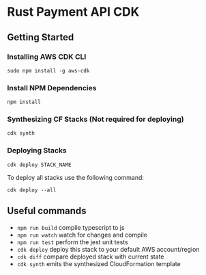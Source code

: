 # Rust Payment API CDK

## Getting Started

### Installing AWS CDK CLI

```
sudo npm install -g aws-cdk
```

### Install NPM Dependencies

```
npm install
```

### Synthesizing CF Stacks (Not required for deploying)

```
cdk synth
```

### Deploying Stacks

```
cdk deploy STACK_NAME
```

To deploy all stacks use the following command:

```
cdk deploy --all
```

## Useful commands

* `npm run build`   compile typescript to js
* `npm run watch`   watch for changes and compile
* `npm run test`    perform the jest unit tests
* `cdk deploy`      deploy this stack to your default AWS account/region
* `cdk diff`        compare deployed stack with current state
* `cdk synth`       emits the synthesized CloudFormation template
